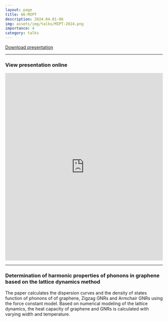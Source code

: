 ```yaml
---
layout: page
title: 66-MIPT
description: 2024.04.01-06
img: assets/img/talks/MIPT-2024.png
importance: 4
category: talks
---
```


[Download presentation](https://lyushisyan.github.io/assets/pdf/talks/MIPT-2024-PPT.pdf)

---

### View presentation online

<iframe src="https://lyushisyan.github.io/assets/pdf/talks/MIPT-2024-PPT.pdf" width="100%" height="600px" style="border:none;"></iframe>

--- 


### Determination of harmonic properties of phonons in graphene based on the lattice dynamics method

The paper calculates the dispersion curves and the density of states function of phonons of of graphene, Zigzag GNRs and Armchair GNRs using the force constant model. Based on numerical modeling of the lattice dynamics, the heat capacity of graphene and GNRs is calculated with varying width and temperature.


